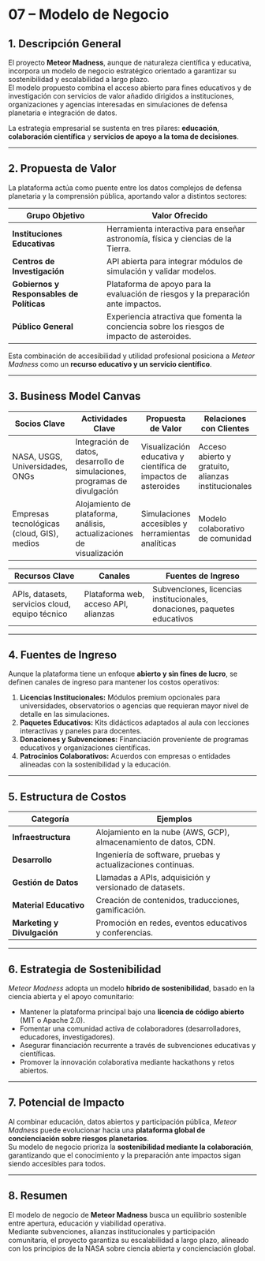 # 07 – Modelo de Negocio

## 1. Descripción General

El proyecto **Meteor Madness**, aunque de naturaleza científica y educativa, incorpora un modelo de negocio estratégico orientado a garantizar su sostenibilidad y escalabilidad a largo plazo.  
El modelo propuesto combina el acceso abierto para fines educativos y de investigación con servicios de valor añadido dirigidos a instituciones, organizaciones y agencias interesadas en simulaciones de defensa planetaria e integración de datos.

La estrategia empresarial se sustenta en tres pilares: **educación**, **colaboración científica** y **servicios de apoyo a la toma de decisiones**.

---

## 2. Propuesta de Valor

La plataforma actúa como puente entre los datos complejos de defensa planetaria y la comprensión pública, aportando valor a distintos sectores:

| Grupo Objetivo | Valor Ofrecido |
|-----------------|----------------|
| **Instituciones Educativas** | Herramienta interactiva para enseñar astronomía, física y ciencias de la Tierra. |
| **Centros de Investigación** | API abierta para integrar módulos de simulación y validar modelos. |
| **Gobiernos y Responsables de Políticas** | Plataforma de apoyo para la evaluación de riesgos y la preparación ante impactos. |
| **Público General** | Experiencia atractiva que fomenta la conciencia sobre los riesgos de impacto de asteroides. |

Esta combinación de accesibilidad y utilidad profesional posiciona a *Meteor Madness* como un **recurso educativo y un servicio científico**.

---

## 3. Business Model Canvas

| Socios Clave | Actividades Clave | Propuesta de Valor | Relaciones con Clientes | Segmentos de Clientes |
|---------------|-------------------|--------------------|--------------------------|------------------------|
| NASA, USGS, Universidades, ONGs | Integración de datos, desarrollo de simulaciones, programas de divulgación | Visualización educativa y científica de impactos de asteroides | Acceso abierto y gratuito, alianzas institucionales | Educadores, investigadores, gobiernos, público |
| Empresas tecnológicas (cloud, GIS), medios | Alojamiento de plataforma, análisis, actualizaciones de visualización | Simulaciones accesibles y herramientas analíticas | Modelo colaborativo de comunidad | Escuelas, agencias espaciales, museos científicos |

| Recursos Clave | Canales | Fuentes de Ingreso |
|----------------|----------|--------------------|
| APIs, datasets, servicios cloud, equipo técnico | Plataforma web, acceso API, alianzas | Subvenciones, licencias institucionales, donaciones, paquetes educativos |

---

## 4. Fuentes de Ingreso

Aunque la plataforma tiene un enfoque **abierto y sin fines de lucro**, se definen canales de ingreso para mantener los costos operativos:

1. **Licencias Institucionales:** Módulos premium opcionales para universidades, observatorios o agencias que requieran mayor nivel de detalle en las simulaciones.  
2. **Paquetes Educativos:** Kits didácticos adaptados al aula con lecciones interactivas y paneles para docentes.  
3. **Donaciones y Subvenciones:** Financiación proveniente de programas educativos y organizaciones científicas.  
4. **Patrocinios Colaborativos:** Acuerdos con empresas o entidades alineadas con la sostenibilidad y la educación.  

---

## 5. Estructura de Costos

| Categoría | Ejemplos |
|------------|-----------|
| **Infraestructura** | Alojamiento en la nube (AWS, GCP), almacenamiento de datos, CDN. |
| **Desarrollo** | Ingeniería de software, pruebas y actualizaciones continuas. |
| **Gestión de Datos** | Llamadas a APIs, adquisición y versionado de datasets. |
| **Material Educativo** | Creación de contenidos, traducciones, gamificación. |
| **Marketing y Divulgación** | Promoción en redes, eventos educativos y conferencias. |

---

## 6. Estrategia de Sostenibilidad

*Meteor Madness* adopta un modelo **híbrido de sostenibilidad**, basado en la ciencia abierta y el apoyo comunitario:
- Mantener la plataforma principal bajo una **licencia de código abierto** (MIT o Apache 2.0).  
- Fomentar una comunidad activa de colaboradores (desarrolladores, educadores, investigadores).  
- Asegurar financiación recurrente a través de subvenciones educativas y científicas.  
- Promover la innovación colaborativa mediante hackathons y retos abiertos.  

---

## 7. Potencial de Impacto

Al combinar educación, datos abiertos y participación pública, *Meteor Madness* puede evolucionar hacia una **plataforma global de concienciación sobre riesgos planetarios**.  
Su modelo de negocio prioriza la **sostenibilidad mediante la colaboración**, garantizando que el conocimiento y la preparación ante impactos sigan siendo accesibles para todos.

---

## 8. Resumen

El modelo de negocio de **Meteor Madness** busca un equilibrio sostenible entre apertura, educación y viabilidad operativa.  
Mediante subvenciones, alianzas institucionales y participación comunitaria, el proyecto garantiza su escalabilidad a largo plazo, alineado con los principios de la NASA sobre ciencia abierta y concienciación global.
